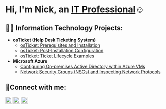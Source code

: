 <h1>Hi, I'm Nick, an <a href="https://www.linkedin.com/in/nick-eugene-6138a6205/">IT Professional</a>☺</h1>

<h2>👨‍💻 Information Technology Projects:</h2>

- <b>osTicket (Help Desk Ticketing System)</b>
  - [osTicket: Prerequisites and Installation](https://github.com/neugene4747/osticket-prereqs)
  - [osTicket: Post-Installation Configuration](https://github.com/neugene4747/post-install-config)
  - [osTicket: Ticket Lifecycle Examples](https://github.com/neugene4747/ticket-lifecycle)
- <b>Microsoft Azure</b>
  - [Configuring On-premises Active Directory within Azure VMs](https://github.com/neugene4747/configure-ad)
  - [Network Security Groups (NSGs) and Inspecting Network Protocols](https://github.com/neugene4747/azure-network-protocols)

<h2>🤳Connect with me:</h2>

[<img align="left" alt="Josh | Twitter" width="22px" src="https://cdn.jsdelivr.net/npm/simple-icons@v3/icons/twitter.svg" />][twitter]
[<img align="left" alt="Josh | LinkedIn" width="22px" src="https://cdn.jsdelivr.net/npm/simple-icons@v3/icons/linkedin.svg" />][linkedin]
[<img align="left" alt="Josh | Instagram" width="22px" src="https://cdn.jsdelivr.net/npm/simple-icons@v3/icons/instagram.svg" />][instagram]

[twitter]: https://twitter.com
[instagram]: https://www.instagram.com/johneug
[linkedin]: https://linkedin.com/in/nick-eugene-6138a6205
